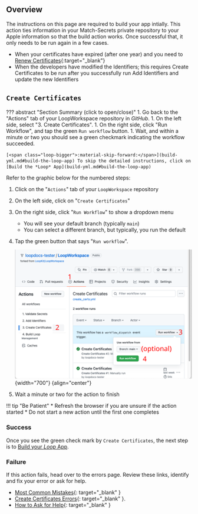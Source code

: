 ## Overview

The instructions on this page are required to build your app intially. This action ties information in your Match-Secrets private repository to your Apple information so that the build action works. Once successful that, it only needs to be run again in a few cases.

* When your certificates have expired (after one year) and you need to [Renew Certificates](bb-update.md#renew-certificate){:target="_blank"}
* When the developers have modified the Identifiers; this requires Create Certificates to be run after you successfully run Add Identifiers and update the new Identifiers

## `Create Certificates`

??? abstract "Section Summary (click to open/close)"
    1. Go back to the "Actions" tab of your LoopWorkspace repository in *GitHub*.
    1. On the left side, select "3. Create Certificates".
    1. On the right side, click "Run Workflow", and tap the green `Run workflow` button.
    1. Wait, and within a minute or two you should see a green checkmark indicating the workflow succeeded.

    [<span class="loop-bigger">:material-skip-forward:</span>](build-yml.md#build-the-loop-app) To skip the detailed instructions, click on [Build the *Loop* App](build-yml.md#build-the-loop-app)

Refer to the graphic below for the numbered steps:

1. Click on the "<code>Actions</code>" tab of your <code>LoopWorkspace</code> repository
1. On the left side, click on "`Create Certificates`"
1. On the right side, click "`Run Workflow`" to show a dropdown menu
    * You will see your default branch (typically `main`)
    * You can select a different branch, but typically, you run the default
1. Tap the green button that says "`Run workflow`".

    ![create certificates using github actions](img/action-03-create-certs.svg){width="700"}
    {align="center"}

1. Wait a minute or two for the action to finish

!!! tip "Be Patient"
    * Refresh the browser if you are unsure if the action started
    * Do not start a new action until the first one completes

### Success

Once you see the green check mark by `Create Certificates`, the next step is to [Build your *Loop* App](build-yml.md).

### Failure

If this action fails, head over to the errors page. Review these links, identify and fix your error or ask for help.

* [Most Common Mistakes](bb-errors.md#most-common-mistakes){: target="_blank" }
* [Create Certificates Errors](bb-errors.md#action-create-certificates-errors){: target="_blank" }.
* [How to Ask for Help](bb-errors.md#help-with-errors){: target="_blank" }
